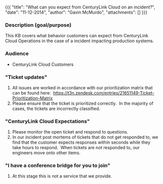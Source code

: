 {{{
  "title": "What can you expect from CenturyLink Cloud on an incident?",
  "date": "11-12-2014",
  "author": "Gavin McMurdo",
  "attachments": []
}}}

<h3>Description (goal/purpose)</h3>
<p>This KB covers what behavior customers can expect from CenturyLink Cloud&nbsp;Operations in the case of a incident impacting production systems. &nbsp;</p>
<h3>Audience</h3>
<ul>
  <li>CenturyLink Cloud&nbsp;Customers</li>
</ul>
<h3>"Ticket updates"</h3>
<ol>
  <li>All issues are worked in accordance with our prioritization matrix that can be found here: &nbsp;<a href="https://t3n.zendesk.com/entries/21651149-Ticket-Prioritization-Matrix" target="_blank">https://t3n.zendesk.com/entries/21651149-Ticket-Prioritization-Matrix</a>&nbsp;</li>
  <li>Please ensure that the ticket is prioritized correctly. &nbsp;In the majority of cases, the tickets are incorrectly classified.</li>
</ol>
<h3>"CenturyLink Cloud Expectations"</h3>
<ol>
  <li>Please monitor the open ticket and respond to questions.</li>
  <li>In our incident post mortems of tickets that do not get responded to, we find that the customer expects responses within seconds while they take hours to respond. &nbsp;When tickets are not responded to, our engineers move onto other items.</li>
</ol>
<div>
  <h3>"I have a conference bridge for you to join"</h3>
  <ol>
    <li>At this stage this is not a service that we provide.</li>
  </ol>
</div>
<div>
  <p>&nbsp;</p>
</div>